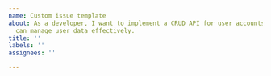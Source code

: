 ```yaml
---
name: Custom issue template
about: As a developer, I want to implement a CRUD API for user accounts so that I
  can manage user data effectively.
title: ''
labels: ''
assignees: ''

---
```



